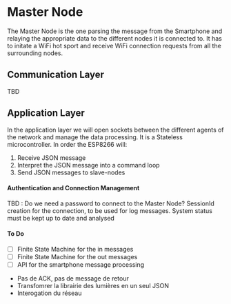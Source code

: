 # Master Node
The Master Node is the one parsing the message from the Smartphone and relaying the appropriate data to the different nodes it is connected to. It has to initate a WiFi hot sport and receive WiFi connection requests from all the surrounding nodes.

## Communication Layer
TBD

## Application Layer
In the application layer we will open sockets between the different agents of the network and manage the data processing. It is a Stateless microcontroller.
In order the ESP8266 will:
1. Receive JSON message
2. Interpret the JSON message into a command loop
3. Send JSON messages to slave-nodes

#### Authentication and Connection Management
TBD : Do we need a password to connect to the Master Node? SessionId creation for the connection, to be used for log messages. System status must be kept up to date and analysed

#### To Do
- [ ] Finite State Machine for the in messages
- [ ] Finite State Machine for the out messages
- [ ] API for the smartphone message processing
- Pas de ACK, pas de message de retour
- Transfomrer la librairie des lumières en un seul JSON
- Interogation du réseau



